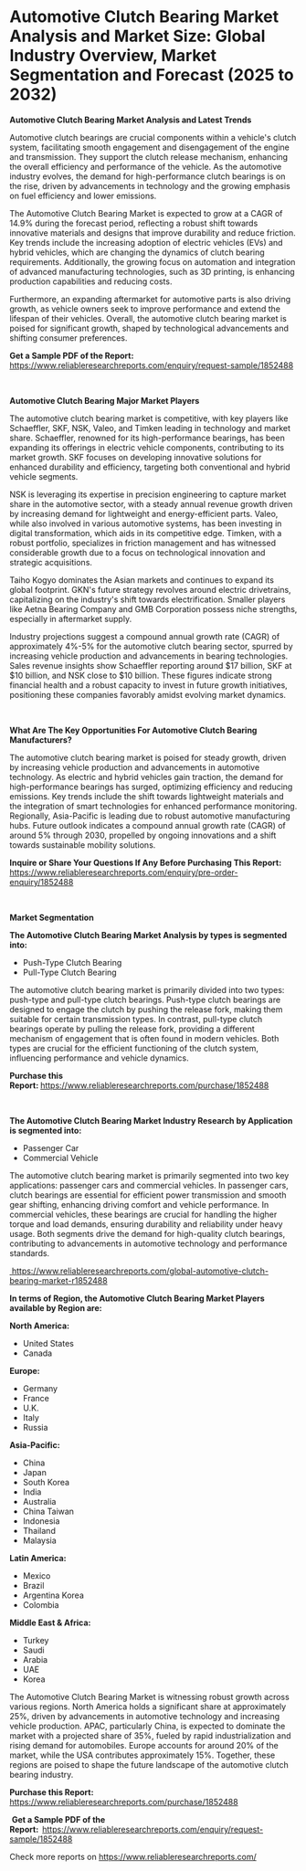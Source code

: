 <p><h1>Automotive Clutch Bearing Market Analysis and Market Size: Global Industry Overview, Market Segmentation and Forecast (2025 to 2032)</h1></p><p><strong>Automotive Clutch Bearing Market Analysis and Latest Trends</strong></p>
<p><p>Automotive clutch bearings are crucial components within a vehicle's clutch system, facilitating smooth engagement and disengagement of the engine and transmission. They support the clutch release mechanism, enhancing the overall efficiency and performance of the vehicle. As the automotive industry evolves, the demand for high-performance clutch bearings is on the rise, driven by advancements in technology and the growing emphasis on fuel efficiency and lower emissions.</p><p>The Automotive Clutch Bearing Market is expected to grow at a CAGR of 14.9% during the forecast period, reflecting a robust shift towards innovative materials and designs that improve durability and reduce friction. Key trends include the increasing adoption of electric vehicles (EVs) and hybrid vehicles, which are changing the dynamics of clutch bearing requirements. Additionally, the growing focus on automation and integration of advanced manufacturing technologies, such as 3D printing, is enhancing production capabilities and reducing costs.</p><p>Furthermore, an expanding aftermarket for automotive parts is also driving growth, as vehicle owners seek to improve performance and extend the lifespan of their vehicles. Overall, the automotive clutch bearing market is poised for significant growth, shaped by technological advancements and shifting consumer preferences.</p></p>
<p><strong>Get a Sample PDF of the Report:&nbsp;</strong> <a href="https://www.reliableresearchreports.com/enquiry/request-sample/1852488?utm_campaign=2255&utm_medium=2&utm_source=Github&utm_content=ia&utm_term=31032025&utm_id=automotive-clutch-bearing">https://www.reliableresearchreports.com/enquiry/request-sample/1852488</a></p>
<p>&nbsp;</p>
<p><strong>Automotive Clutch Bearing Major Market Players</strong></p>
<p><p>The automotive clutch bearing market is competitive, with key players like Schaeffler, SKF, NSK, Valeo, and Timken leading in technology and market share. Schaeffler, renowned for its high-performance bearings, has been expanding its offerings in electric vehicle components, contributing to its market growth. SKF focuses on developing innovative solutions for enhanced durability and efficiency, targeting both conventional and hybrid vehicle segments. </p><p>NSK is leveraging its expertise in precision engineering to capture market share in the automotive sector, with a steady annual revenue growth driven by increasing demand for lightweight and energy-efficient parts. Valeo, while also involved in various automotive systems, has been investing in digital transformation, which aids in its competitive edge. Timken, with a robust portfolio, specializes in friction management and has witnessed considerable growth due to a focus on technological innovation and strategic acquisitions. </p><p>Taiho Kogyo dominates the Asian markets and continues to expand its global footprint. GKN's future strategy revolves around electric drivetrains, capitalizing on the industry's shift towards electrification. Smaller players like Aetna Bearing Company and GMB Corporation possess niche strengths, especially in aftermarket supply. </p><p>Industry projections suggest a compound annual growth rate (CAGR) of approximately 4%-5% for the automotive clutch bearing sector, spurred by increasing vehicle production and advancements in bearing technologies. Sales revenue insights show Schaeffler reporting around $17 billion, SKF at $10 billion, and NSK close to $10 billion. These figures indicate strong financial health and a robust capacity to invest in future growth initiatives, positioning these companies favorably amidst evolving market dynamics.</p></p>
<p>&nbsp;</p>
<p><strong>What Are The Key Opportunities For Automotive Clutch Bearing Manufacturers?</strong></p>
<p><p>The automotive clutch bearing market is poised for steady growth, driven by increasing vehicle production and advancements in automotive technology. As electric and hybrid vehicles gain traction, the demand for high-performance bearings has surged, optimizing efficiency and reducing emissions. Key trends include the shift towards lightweight materials and the integration of smart technologies for enhanced performance monitoring. Regionally, Asia-Pacific is leading due to robust automotive manufacturing hubs. Future outlook indicates a compound annual growth rate (CAGR) of around 5% through 2030, propelled by ongoing innovations and a shift towards sustainable mobility solutions. </p></p>
<p><strong>Inquire or Share Your Questions If Any Before Purchasing This Report:</strong> <a href="https://www.reliableresearchreports.com/enquiry/pre-order-enquiry/1852488?utm_campaign=2255&utm_medium=2&utm_source=Github&utm_content=ia&utm_term=31032025&utm_id=automotive-clutch-bearing">https://www.reliableresearchreports.com/enquiry/pre-order-enquiry/1852488</a></p>
<p>&nbsp;</p>
<p><strong>Market Segmentation</strong></p>
<p><strong>The Automotive Clutch Bearing Market Analysis by types is segmented into:</strong></p>
<p><ul><li>Push-Type Clutch Bearing</li><li>Pull-Type Clutch Bearing</li></ul></p>
<p><p>The automotive clutch bearing market is primarily divided into two types: push-type and pull-type clutch bearings. Push-type clutch bearings are designed to engage the clutch by pushing the release fork, making them suitable for certain transmission types. In contrast, pull-type clutch bearings operate by pulling the release fork, providing a different mechanism of engagement that is often found in modern vehicles. Both types are crucial for the efficient functioning of the clutch system, influencing performance and vehicle dynamics.</p></p>
<p><strong>Purchase this Report:&nbsp;</strong><a href="https://www.reliableresearchreports.com/purchase/1852488?utm_campaign=2255&utm_medium=2&utm_source=Github&utm_content=ia&utm_term=31032025&utm_id=automotive-clutch-bearing">https://www.reliableresearchreports.com/purchase/1852488</a></p>
<p>&nbsp;</p>
<p><strong>The Automotive Clutch Bearing Market Industry Research by Application is segmented into:</strong></p>
<p><ul><li>Passenger Car</li><li>Commercial Vehicle</li></ul></p>
<p><p>The automotive clutch bearing market is primarily segmented into two key applications: passenger cars and commercial vehicles. In passenger cars, clutch bearings are essential for efficient power transmission and smooth gear shifting, enhancing driving comfort and vehicle performance. In commercial vehicles, these bearings are crucial for handling the higher torque and load demands, ensuring durability and reliability under heavy usage. Both segments drive the demand for high-quality clutch bearings, contributing to advancements in automotive technology and performance standards.</p></p>
<p><a href="https://www.reliableresearchreports.com/global-automotive-clutch-bearing-market-r1852488?utm_campaign=2255&utm_medium=2&utm_source=Github&utm_content=ia&utm_term=31032025&utm_id=automotive-clutch-bearing">&nbsp;https://www.reliableresearchreports.com/global-automotive-clutch-bearing-market-r1852488</a></p>
<p><strong>In terms of Region, the Automotive Clutch Bearing Market Players available by Region are:</strong></p>
<p>
    <p> <strong> North America: </strong>
        <ul>
            <li>United States</li>
            <li>Canada</li>
        </ul>
        </p> 
    <p> <strong> Europe: </strong>
        <ul>
            <li>Germany</li>
            <li>France</li>
            <li>U.K.</li>
            <li>Italy</li>
            <li>Russia</li>
        </ul>
        </p> 
    <p> <strong> Asia-Pacific: </strong>
        <ul>
            <li>China</li>
            <li>Japan</li>
            <li>South Korea</li>
            <li>India</li>
            <li>Australia</li>
            <li>China Taiwan</li>
            <li>Indonesia</li>
            <li>Thailand</li>
            <li>Malaysia</li>
        </ul>
        </p> 
    <p> <strong> Latin America: </strong>
        <ul>
            <li>Mexico</li>
            <li>Brazil</li>
            <li>Argentina Korea</li>
            <li>Colombia</li>
        </ul>
        </p> 
    <p> <strong> Middle East & Africa: </strong>
        <ul>
            <li>Turkey</li>
            <li>Saudi</li>
            <li>Arabia</li>
            <li>UAE</li>
            <li>Korea</li>
        </ul>
    </p>
    </p>
<p><p>The Automotive Clutch Bearing Market is witnessing robust growth across various regions. North America holds a significant share at approximately 25%, driven by advancements in automotive technology and increasing vehicle production. APAC, particularly China, is expected to dominate the market with a projected share of 35%, fueled by rapid industrialization and rising demand for automobiles. Europe accounts for around 20% of the market, while the USA contributes approximately 15%. Together, these regions are poised to shape the future landscape of the automotive clutch bearing industry.</p></p>
<p><strong>Purchase this Report: </strong><a href="https://www.reliableresearchreports.com/purchase/1852488?utm_campaign=2255&utm_medium=2&utm_source=Github&utm_content=ia&utm_term=31032025&utm_id=automotive-clutch-bearing">https://www.reliableresearchreports.com/purchase/1852488</a></p>
<p>&nbsp;<strong>Get a Sample PDF of the Report:&nbsp;&nbsp;</strong><a href="https://www.reliableresearchreports.com/enquiry/request-sample/1852488?utm_campaign=2255&utm_medium=2&utm_source=Github&utm_content=ia&utm_term=31032025&utm_id=automotive-clutch-bearing">https://www.reliableresearchreports.com/enquiry/request-sample/1852488</a></p>
<p><strong></strong></p>
<p>Check more reports on <a href="https://www.reliableresearchreports.com/?utm_campaign=2255&utm_medium=2&utm_source=Github&utm_content=ia&utm_term=31032025&utm_id=automotive-clutch-bearing">https://www.reliableresearchreports.com/</a></p>